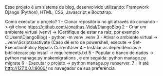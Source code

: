 Esse projeto é um sistema de blog, desenvolvido utilizando: Framework Django (Python), HTML, CSS, Javascript e Bootstrap.

Como executar o projeto?
1 - Clonar repositório no git através do comando -> git clone https://github.com/Jonathas-Vidal/DjangoBlog
2 - Criar um ambiente virtual (venv) -> (Certifique de estar na raiz, por exemplo C:Users\DjangoBlog) - python -m venv .venv
3 - Ativar o ambiente virtual -> .\.venv\Scripts\activate (Caso dê erro de powershell, execute -> Set-ExecutionPolicy Bypass CurrentUser
4 - Instalar as dependências e bibliotecas: pip install -r requirements.txt
5 - Popular o banco de dados -> python manage.py makemigrations , e em seguida: python manage.py migrate
6 - Executar o projeto -> python manage.py runserver.
7 - Ir até http://127.0.0.1:8000/ no navegador de sua preferência.
